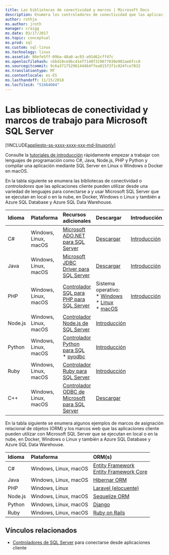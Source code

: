 ```yaml
---
title: Las bibliotecas de conectividad y marcos | Microsoft Docs
description: Enumera los controladores de conectividad que las aplicaciones cliente pueden utilizar desde diversos lenguajes para conectarse a Microsoft SQL Server que se ejecutan en local o en la nube, en Docker, Windows o Linux y también a Azure SQL Database y Azure SQL Data Warehouse.
author: rothja
ms.author: jroth
manager: craigg
ms.date: 03/17/2017
ms.topic: conceptual
ms.prod: sql
ms.custom: sql-linux
ms.technology: linux
ms.assetid: 80efe5ff-09ba-48a0-ac93-a91d62cff47c
ms.openlocfilehash: cbbd10ce9bc41ef7149f319077030e982ae6fcc0
ms.sourcegitcommit: 9c6a37175296144464ffea815f371c024fce7032
ms.translationtype: MT
ms.contentlocale: es-ES
ms.lasthandoff: 11/15/2018
ms.locfileid: "51664604"
---
```

# <a name="connectivity-libraries-and-frameworks-for-microsoft-sql-server"></a>Las bibliotecas de conectividad y marcos de trabajo para Microsoft SQL Server

[!INCLUDE[appliesto-ss-xxxx-xxxx-xxx-md-linuxonly](../includes/appliesto-ss-xxxx-xxxx-xxx-md-linuxonly.md)]

Consulte la [tutoriales de introducción](https://aka.ms/sqldev) rápidamente empezar a trabajar con lenguajes de programación como C#, Java, Node.js, PHP y Python y compilar una aplicación mediante SQL Server en Linux o Windows o Docker en macOS.

En la tabla siguiente se enumera las bibliotecas de conectividad o *controladores* que las aplicaciones cliente pueden utilizar desde una variedad de lenguajes para conectarse a y usar Microsoft SQL Server que se ejecutan en local o en la nube, en Docker, Windows o Linux y también a Azure SQL Database y Azure SQL Data Warehouse. 

| Idioma | Plataforma | Recursos adicionales | Descargar | Introducción |
| :-- | :-- | :-- | :-- | :-- |
| C# | Windows, Linux, macOS | [Microsoft ADO.NET para SQL Server](https://msdn.microsoft.com/library/mt657768.aspx) | [Descargar](https://msdn.microsoft.com/vstudio/aa496123.aspx) | [Introducción](https://www.microsoft.com/sql-server/developer-get-started/csharp/ubuntu)
| Java | Windows, Linux, macOS | [Microsoft JDBC Driver para SQL Server](https://msdn.microsoft.com/library/mt484311.aspx) | [Descargar](https://go.microsoft.com/fwlink/?LinkId=245496) |  [Introducción](https://www.microsoft.com/sql-server/developer-get-started/java/ubuntu)
| PHP | Windows, Linux, macOS| [Controlador SQL para PHP para SQL Server](../connect/php/microsoft-php-driver-for-sql-server.md) | Sistema operativo: <br/> \* [Windows](https://www.microsoft.com/download/details.aspx?id=20098) <br/> \* [Linux](https://github.com/Microsoft/msphpsql/tree/dev#install-unix) <br/> \* [macOS](https://github.com/Microsoft/msphpsql/tree/dev#install-unix) |  [Introducción](https://www.microsoft.com/sql-server/developer-get-started/php/ubuntu)
| Node.js | Windows, Linux, macOS | [Controlador Node.js de SQL Server](../connect/node-js/node-js-driver-for-sql-server.md) |  [Introducción](https://www.microsoft.com/sql-server/developer-get-started/node/ubuntu)
| Python | Windows, Linux, macOS | [Controlador Python para SQL](../connect/python/python-driver-for-sql-server.md) <br/> \* [pyodbc](https://msdn.microsoft.com/library/mt763257.aspx) |  [Introducción](https://www.microsoft.com/sql-server/developer-get-started/python/ubuntu)
| Ruby | Windows, Linux, macOS | [Controlador Ruby para SQL Server](../connect/ruby/ruby-driver-for-sql-server.md) | [Introducción](https://www.microsoft.com/sql-server/developer-get-started/ruby/ubuntu)
| C++ | Windows, Linux, macOS | [Controlador ODBC de Microsoft para SQL Server](https://msdn.microsoft.com/library/mt654048(v=sql.1).aspx) | [Descargar](https://msdn.microsoft.com/library/mt654048(v=sql.1).aspx) |  

En la tabla siguiente se enumera algunos ejemplos de marcos de asignación relacional de objetos (ORM) y los marcos web que las aplicaciones cliente pueden utilizar con Microsoft SQL Server que se ejecutan en local o en la nube, en Docker, Windows o Linux y también a Azure SQL Database y Azure SQL Data Warehouse. 

| Idioma | Plataforma | ORM(s) |
| :-- | :-- | :-- |
| C# | Windows, Linux, macOS | [Entity Framework](https://docs.microsoft.com/ef)<br>[Entity Framework Core](https://docs.microsoft.com/ef/core/index) |
| Java | Windows, Linux, macOS |[Hibernar ORM](https://hibernate.org/orm)|
| PHP | Windows, Linux | [Laravel (elocuente)](https://laravel.com/docs/5.0/eloquent) |
| Node.js | Windows, Linux, macOS | [Sequelize ORM](https://docs.sequelizejs.com) |
| Python | Windows, Linux, macOS |[Django](https://www.djangoproject.com/) |
| Ruby | Windows, Linux, macOS | [Ruby on Rails](https://rubyonrails.org/) |

## <a name="related-links"></a>Vínculos relacionados
- [Controladores de SQL Server](https://msdn.microsoft.com/library/mt654049.aspx) para conectarse desde aplicaciones cliente
